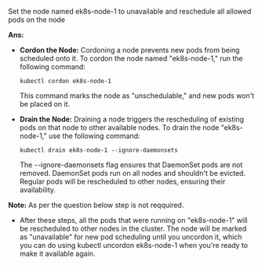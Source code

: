 Set the node named ek8s-node-1 to unavailable and reschedule all allowed pods on the node

**Ans:**

* **Cordon the Node:** Cordoning a node prevents new pods from being scheduled onto it. To cordon the node named "ek8s-node-1," run the following command: 

  `kubectl cordon ek8s-node-1`

  This command marks the node as "unschedulable," and new pods won't be placed on it.

* **Drain the Node:** Draining a node triggers the rescheduling of existing pods on that node to other available nodes. To drain the node "ek8s-node-1," use the following command:

  `kubectl drain ek8s-node-1 --ignore-daemonsets`

  The --ignore-daemonsets flag ensures that DaemonSet pods are not removed. DaemonSet pods run on all nodes and shouldn't be evicted. Regular pods will be rescheduled to other nodes,   ensuring their availability.

**Note:** As per the question below step is not reqquired.
* After these steps, all the pods that were running on "ek8s-node-1" will be rescheduled to other nodes in the cluster. The node will be marked as "unavailable" for new pod scheduling until you uncordon it, which you can do using kubectl uncordon ek8s-node-1 when you're ready to make it available again.
